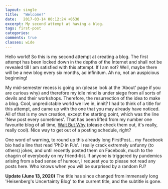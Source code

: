 ```yaml
---
layout: single
title:  "Welcome!"
date:   2017-03-14 00:12:24 +0530
excerpt: My second attempt at having a blog.
tags: first-post
categories:
comments: true
classes: wide
---
```

Hello world!
So this is my second attempt at creating a blog. The first attempt has been locked down in the depths of the Internet and shall not be revealed till I am satisfied with this attempt. If I am not? Well, maybe there will be a new blog every six months, ad infinitum. Ah no, not an auspicious beginning!

My mid-semester recess is going on (please look at the 'About' page if you are curious why) and therefore my idle mind is under siege from all sorts of devils and their workshops. Therefore, the resurrection of the idea to make a blog. Cool, unpredictable world we live in, innit? I had to think of a title for this attempt, and came up with the one that you may already have noticed. All of that is my own creation, except the starting point, which was the line 'New post every sometimes'. That has been lifted from my number one favourite blog of all time, [Wait But Why](http://waitbutwhy.com) (please check them out, it's really, really cool). Nice way to get out of a posting schedule, right?

One word of warning, to round up this already long FirstPost... my Facebook bio had a line that read 'PhD in PJs'. I really crack extremely unfunny (to others) jokes, and until recently posted them on Facebook, much to the chagrin of everybody on my friend-list. If anyone is triggered by pundemics arising from a bad sense of humour, I request you to please not read any posts here. Who knows when you will be surprised by a random PJ?

**Update (June 13, 2020)** The title has since changed from immensely long 'Heisenberg's Uncertainty Blog' to the current title, and the subtitle is gone.